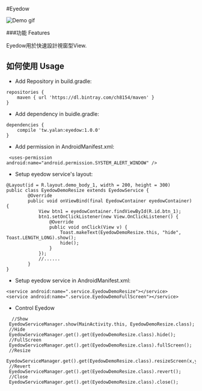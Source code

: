 
#Eyedow

![Demo gif](http://i.imgur.com/DUI3jr8.gif)



###功能 Features

Eyedow用於快速設計視窗型View.

## 如何使用 Usage
 - Add Repository in build.gradle: 
```
repositories {
    maven { url 'https://dl.bintray.com/ch8154/maven' }
}
```
  

 - Add dependency in buidle.gradle:

```
dependencies {
    compile 'tw.yalan:eyedow:1.0.0'
}
```
- Add permission in AndroidManifest.xml:
```
 <uses-permission android:name="android.permission.SYSTEM_ALERT_WINDOW" />
  ```

 - Setup eyedow service's layout:
 
```
@Layout(id = R.layout.demo_body_1, width = 200, height = 300)
public class EyedowDemoResize extends EyedowService {
	    @Override
	    public void onViewBind(final EyedowContainer eyedowContainer) {
	        View btn1 = eyedowContainer.findViewById(R.id.btn_1);
	        btn1.setOnClickListener(new View.OnClickListener() {
	            @Override
	            public void onClick(View v) {
	                Toast.makeText(EyedowDemoResize.this, "hide", Toast.LENGTH_LONG).show();
	                hide();
	            }
	        });
			//......
	    }
}
 ```
 
 - Setup eyedow service in AndroidManifest.xml:
 
```
<service android:name=".service.EyedowDemoResize"></service>
<service android:name=".service.EyedowDemoFullScreen"></service>
```
- Control Eyedow

```
  //Show
 EyedowServiceManager.show(MainActivity.this, EyedowDemoResize.class);
 //Hide
 EyedowServiceManager.get().get(EyedowDemoResize.class).hide();
 //FullScreen
 EyedowServiceManager.get().get(EyedowDemoResize.class).fullScreen();
 //Resize
 EyedowServiceManager.get().get(EyedowDemoResize.class).resizeScreen(x,y,width,height,canDrag);
 //Revert
 EyedowServiceManager.get().get(EyedowDemoResize.class).revert();
 //Close
 EyedowServiceManager.get().get(EyedowDemoResize.class).close();
```
